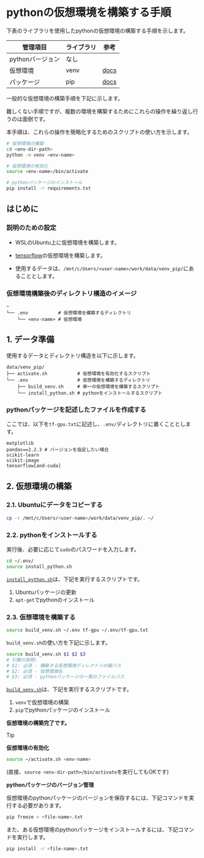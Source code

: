 <!--
    pythonの仮想環境を構築する手順を示す。
 -->

# pythonの仮想環境を構築する手順

下表のライブラリを使用したpythonの仮想環境の構築する手順を示します。

|管理項目          |ライブラリ|参考           |
| ---------------- | -------- | ------------- |
|pythonバージョン  |なし      |               |
|仮想環境          |venv      |[docs][venv]   |
|パッケージ        |pip       |[docs][pip]    |

[venv]: https://docs.python.org/ja/3/library/venv.html
[pip]: https://pip.pypa.io/en/stable/

一般的な仮想環境の構築手順を下記に示します。

難しくない手順ですが、複数の環境を構築するためにこれらの操作を繰り返し行うのは面倒です。

本手順は、これらの操作を簡略化するためのスクリプトの使い方を示します。

``` bash
# 仮想環境の構築
cd <env-dir-path>
python -m venv <env-name>

# 仮想環境の有効化
source <env-name>/bin/activate

# pythonパッケージのインストール
pip install -r requirements.txt
```

## はじめに

### 説明のための設定

* WSLのUbuntu上に仮想環境を構築します。

* [tensorflow](https://www.tensorflow.org/)の仮想環境を構築します。

* 使用するデータは、`/mnt/c/Users/<user-name>/work/data/venv_pip/`にあることとします。

### 仮想環境構築後のディレクトリ構造のイメージ

``` none
~
└── .env           # 仮想環境を構築するディレクトリ
    └── <env-name> # 仮想環境
```

## 1. データ準備

使用するデータとディレクトリ構造を以下に示します。

``` none
data/venv_pip/
├── activate.sh           # 仮想環境を有効化するスクリプト
└── .env                  # 仮想環境を構築するディレクトリ
    ├── build_venv.sh     # 単一の仮想環境を構築するスクリプト
    └── install_python.sh # pythonをインストールするスクリプト
```

### pythonパッケージを記述したファイルを作成する

ここでは、以下を`tf-gpu.txt`に記述し、`.env/`ディレクトリに置くこととします。

``` none
matplotlib
pandas==2.2.3 # バージョンを指定したい場合
scikit-learn
scikit-image
tensorflow[and-cuda]
```

## 2. 仮想環境の構築

### 2.1. Ubuntuにデータをコピーする

``` bash
cp -r /mnt/c/Users/<user-name>/work/data/venv_pip/. ~/
```

### 2.2. pythonをインストールする

実行後、必要に応じて`sudo`のパスワードを入力します。

``` bash
cd ~/.env/
source install_python.sh
```

[`install_python.sh`](../data/venv_pip/.env/install_python.sh)は、下記を実行するスクリプトです。

1. Ubuntuパッケージの更新
1. `apt-get`でpythonのインストール

### 2.3. 仮想環境を構築する

``` bash
source build_venv.sh ~/.env tf-gpu ~/.env/tf-gpu.txt
```

`build_venv.sh`の使い方を下記に示します。

``` bash
source build_venv.sh $1 $2 $3
# 引数の説明:
# $1: 必須 - 構築する仮想環境ディレクトリの親パス
# $2: 必須 - 仮想環境名
# $3: 必須 - pythonパッケージの一覧のファイルパス
```

[`build_venv.sh`](../data/venv_pip/.env/build_venv.sh)は、下記を実行するスクリプトです。

1. `venv`で仮想環境の構築
1. `pip`でpythonパッケージのインストール

**仮想環境の構築完了です。**

> [!TIP]
> **仮想環境の有効化**
>
> ``` bash
> source ~/activate.sh <env-name>
> ```
>
> (直接、`source <env-dir-path>/bin/activate`を実行してもOKです)
>
> **pythonパッケージのバージョン管理**
>
> 仮想環境のpythonパッケージのバージョンを保存するには、下記コマンドを実行する必要があります。
>
> ``` bash
> pip freeze > <file-name>.txt
> ```
>
> また、ある仮想環境のpythonパッケージをインストールするには、下記コマンドを実行します。
>
> ``` bash
> pip install -r <file-name>.txt
> ```
